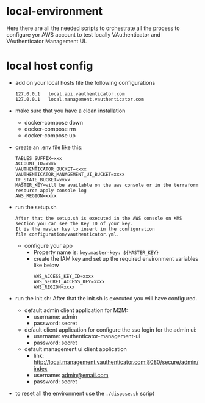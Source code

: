 # local-environment

Here there are all the needed scripts to orchestrate all the process to configure yor AWS account to test locally VAuthenticator and VAuthenticator Management UI.


# local host config

- add on your local hosts file the following configurations

    ```
    127.0.0.1   local.api.vauthenticator.com
    127.0.0.1   local.management.vauthenticator.com
    ```
- make sure that you have a clean installation 
  - docker-compose down  
  - docker-compose rm  
  - docker-compose up
- create an .env file like this:
  ````
  TABLES_SUFFIX=xxx
  ACCOUNT_ID=xxxx
  VAUTHENTICATOR_BUCKET=xxxx
  VAUTHENTICATOR_MANAGEMENT_UI_BUCKET=xxxx
  TF_STATE_BUCKET=xxxx
  MASTER_KEY=will be available on the aws console or in the terraform resource apply console log 
  AWS_REGION=xxxx
  ````
- run the setup.sh
  ```
  After that the setup.sh is executed in the AWS console on KMS section you can see the Key ID of your key. 
  It is the master key to insert in the configuration
  file configuration/vauthenticator.yml.
  ```
  
  - configure your app
    - Property name is: `key.master-key: ${MASTER_KEY}`
    - create the IAM key and set up the required environment variables like below
      ```
      AWS_ACCESS_KEY_ID=xxxx
      AWS_SECRET_ACCESS_KEY=xxxx
      AWS_REGION=xxxx
      ```
  
- run the init.sh: After that the init.sh is executed you will have configured.
  - default admin client application for M2M:
      - username: admin
      - password: secret 
  - default client application for configure the sso login for the admin ui:
      - username: vauthenticator-management-ui
      - password: secret 
  - default management ui client application 
    - link:  http://local.management.vauthenticator.com:8080/secure/admin/index
    - username: admin@email.com
    - password: secret


- to reset all the environment use the ```./dispose.sh``` script